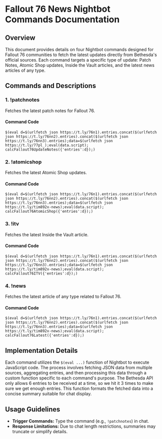 # Fallout 76 News Nightbot Commands Documentation

## Overview

This document provides details on four Nightbot commands designed for Fallout 76 communities to fetch the latest updates directly from Bethesda's official sources. Each command targets a specific type of update: Patch Notes, Atomic Shop updates, Inside the Vault articles, and the latest news articles of any type.

## Commands and Descriptions

### 1. !patchnotes

Fetches the latest patch notes for Fallout 76.

#### Command Code

```$(eval d=$(urlfetch json https://t.ly/76n1).entries.concat($(urlfetch json https://t.ly/76nn2).entries).concat($(urlfetch json https://t.ly/76nn3).entries);data=$(urlfetch json https://t.ly/77pl_);eval(data.script); calcFallout76UpdateNotes({'entries':d});)```

### 2. !atomicshop

Fetches the latest Atomic Shop updates.

#### Command Code

```$(eval d=$(urlfetch json https://t.ly/76n1).entries.concat($(urlfetch json https://t.ly/76nn2).entries).concat($(urlfetch json https://t.ly/76nn3).entries);data=$(urlfetch json https://t.ly/tim892x-news);eval(data.script); calcFallout76AtomicShop({'entries':d});)```

### 3. !itv

Fetches the latest Inside the Vault article.

#### Command Code

```$(eval d=$(urlfetch json https://t.ly/76n1).entries.concat($(urlfetch json https://t.ly/76nn2).entries).concat($(urlfetch json https://t.ly/76nn3).entries);data=$(urlfetch json https://t.ly/tim892x-news);eval(data.script); calcFallout76ITV({'entries':d});)```

### 4. !news

Fetches the latest article of any type related to Fallout 76.

#### Command Code

```$(eval d=$(urlfetch json https://t.ly/76n1).entries.concat($(urlfetch json https://t.ly/76nn2).entries).concat($(urlfetch json https://t.ly/76nn3).entries);data=$(urlfetch json https://t.ly/tim892x-news);eval(data.script); calcFallout76Latest({'entries':d});)```

## Implementation Details

Each command utilizes the ```$(eval ...)``` function of Nightbot to execute JavaScript code. The process involves fetching JSON data from multiple sources, aggregating entries, and then processing this data through a custom function specific to each command's purpose. The Bethesda API only allows 6 entries to be received at a time, so we hit it 3 times to make sure we get enough entries. This function formats the fetched data into a concise summary suitable for chat display.

## Usage Guidelines

- **Trigger Commands:** Type the command (e.g., ```!patchnotes```) in chat.
- **Response Limitations:** Due to chat length restrictions, summaries may truncate or simplify details.
